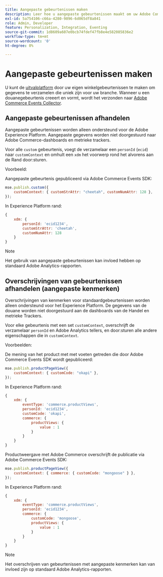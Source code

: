 ```yaml
---
title: Aangepaste gebeurtenissen maken
description: Leer hoe u aangepaste gebeurtenissen maakt om uw Adobe Commerce-gegevens te koppelen aan andere Adobe DX-producten.
exl-id: 5a754106-c66a-4280-9896-6d065df8a841
role: Admin, Developer
feature: Personalization, Integration, Eventing
source-git-commit: 1d8609a607e0bcb74fdef47fb8e4e582085836e2
workflow-type: tm+mt
source-wordcount: '0'
ht-degree: 0%

---
```


# Aangepaste gebeurtenissen maken

U kunt de [uitvalplatform](events.md) door uw eigen winkelgebeurtenissen te maken om gegevens te verzamelen die uniek zijn voor uw branche. Wanneer u een douanegebeurtenis creeert en vormt, wordt het verzonden naar [Adobe Commerce Events Collector](https://github.com/adobe/commerce-events/tree/main/packages/commerce-events-collectors).

## Aangepaste gebeurtenissen afhandelen

Aangepaste gebeurtenissen worden alleen ondersteund voor de Adobe Experience Platform. Aangepaste gegevens worden niet doorgestuurd naar Adobe Commerce-dashboards en metrieke trackers.

Voor alle `custom` gebeurtenis, voegt de verzamelaar een `personId` (`ecid`) naar `customContext` en omhult een `xdm` het voorwerp rond het alvorens aan de Rand door:sturen.

Voorbeeld:

Aangepaste gebeurtenis gepubliceerd via Adobe Commerce Events SDK:

```javascript
mse.publish.custom({
    customContext: { customStrAttr: "cheetah", customNumAttr: 128 },
});
```

In Experience Platform rand:

```javascript
{
    xdm: {
        personId: 'ecid1234',
        customStrAttr: 'cheetah',
        customNumAttr: 128
    }
}
```

>[!NOTE]
>
> Het gebruik van aangepaste gebeurtenissen kan invloed hebben op standaard Adobe Analytics-rapporten.

## Overschrijvingen van gebeurtenissen afhandelen (aangepaste kenmerken)

Overschrijvingen van kenmerken voor standaardgebeurtenissen worden alleen ondersteund voor het Experience Platform. De gegevens van de douane worden niet doorgestuurd aan de dashboards van de Handel en metrieke Trackers.

Voor elke gebeurtenis met een set `customContext`, overschrijft de verzamelaar `personId` en Adobe Analytics tellers, en door:sturen alle andere eigenschappen die in `customContext`.

Voorbeelden:

De mening van het product met met voeten getreden die door Adobe Commerce Events SDK wordt gepubliceerd:

```javascript
mse.publish.productPageView({
    customContext: { customCode: "okapi" },
});
```

In Experience Platform rand:

```javascript
{
    xdm: {
        eventType: 'commerce.productViews',
        personId: 'ecid1234',
        customCode: 'okapi',
        commerce: {
            productViews: {
                value : 1
            }
        }
    }
}
```

Productweergave met Adobe Commerce overschrijft de publicatie via Adobe Commerce Events SDK:

```javascript
mse.publish.productPageView({
    customContext: { commerce: { customCode: "mongoose" } },
});
```

In Experience Platform rand:

```javascript
{
    xdm: {
        eventType: 'commerce.productViews',
        personId: 'ecid1234',
        commerce: {
            customCode: 'mongoose',
            productViews: {
                value : 1
            }
        }
    }
}
```

>[!NOTE]
>
> Het overschrijven van gebeurtenissen met aangepaste kenmerken kan van invloed zijn op standaard Adobe Analytics-rapporten.
